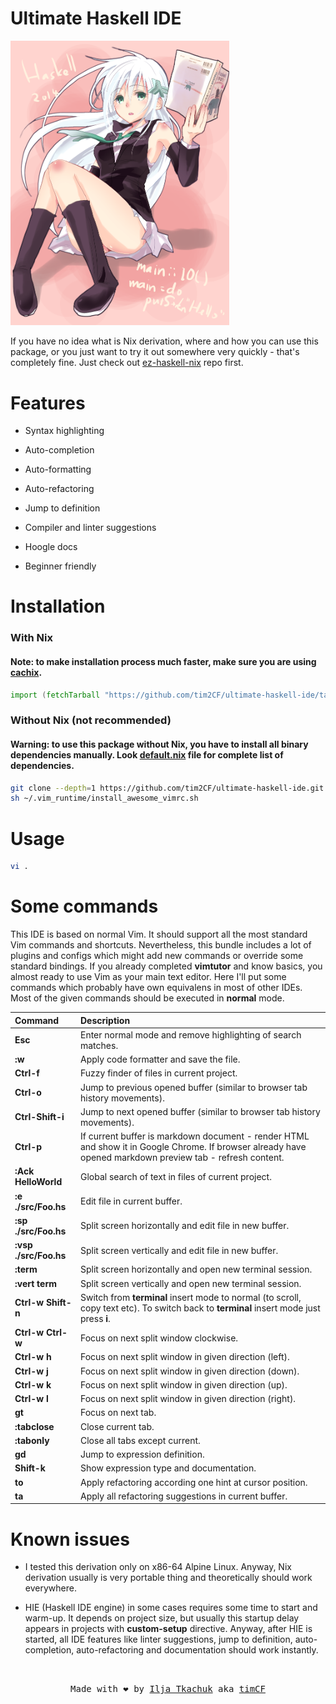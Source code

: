 # Ultimate Haskell IDE

<img src="logo.png" alt="logo" width="350"/>

If you have no idea what is Nix derivation, where and how you can use this package, or you just want to try it out somewhere very quickly - that's completely fine. Just check out [ez-haskell-nix](https://github.com/tim2CF/ez-haskell-nix/) repo first.

# Features

- Syntax highlighting

- Auto-completion

- Auto-formatting

- Auto-refactoring

- Jump to definition

- Compiler and linter suggestions

- Hoogle docs

- Beginner friendly

# Installation

### With Nix

#### Note: to make installation process much faster, make sure you are using [cachix](https://all-hies.cachix.org/).

```nix
import (fetchTarball "https://github.com/tim2CF/ultimate-haskell-ide/tarball/master") {}
```

### Without Nix (not recommended)

#### Warning: to use this package without Nix, you have to install all binary dependencies manually. Look [default.nix](https://github.com/tim2CF/ultimate-haskell-ide/blob/master/default.nix) file for complete list of dependencies.

```bash
git clone --depth=1 https://github.com/tim2CF/ultimate-haskell-ide.git ~/.vim_runtime
sh ~/.vim_runtime/install_awesome_vimrc.sh
```

# Usage

```bash
vi .
```

# Some commands

This IDE is based on normal Vim. It should support all the most standard Vim commands and shortcuts. Nevertheless, this bundle includes a lot of plugins and configs which might add new commands or override some standard bindings. If you already completed **vimtutor** and know basics, you almost ready to use Vim as your main text editor. Here I'll put some commands which probably have own equivalens in most of other IDEs. Most of the given commands should be executed in **normal** mode.

| Command | Description |
|:--------|:------------|
| **Esc** | Enter normal mode and remove highlighting of search matches. |
| **:w** | Apply code formatter and save the file. |
| **Ctrl-f** | Fuzzy finder of files in current project. |
| **Ctrl-o** | Jump to previous opened buffer (similar to browser tab history movements). |
| **Ctrl-Shift-i** | Jump to next opened buffer (similar to browser tab history movements). |
| **Ctrl-p** | If current buffer is markdown document - render HTML and show it in Google Chrome. If browser already have opened markdown preview tab - refresh content. 
| **:Ack HelloWorld** | Global search of text in files of current project. |
| **:e ./src/Foo.hs** | Edit file in current buffer. |
| **:sp ./src/Foo.hs** | Split screen horizontally and edit file in new buffer. |
| **:vsp ./src/Foo.hs** | Split screen vertically and edit file in new buffer. |
| **:term** | Split screen horizontally and open new terminal session. |
| **:vert term** | Split screen vertically and open new terminal session. |
| **Ctrl-w Shift-n** | Switch from **terminal** insert mode to normal (to scroll, copy text etc). To switch back to **terminal** insert mode just press **i**. |
| **Ctrl-w Ctrl-w** | Focus on next split window clockwise. |
| **Ctrl-w h** | Focus on next split window in given direction (left). |
| **Ctrl-w j** | Focus on next split window in given direction (down). |
| **Ctrl-w k** | Focus on next split window in given direction (up). |
| **Ctrl-w l** | Focus on next split window in given direction (right). |
| **gt** | Focus on next tab. |
| **:tabclose** | Close current tab. |
| **:tabonly** | Close all tabs except current. |
| **gd** | Jump to expression definition. |
| **Shift-k** | Show expression type and documentation. |
| **to** | Apply refactoring according one hint at cursor position. |
| **ta** | Apply all refactoring suggestions in current buffer. |

# Known issues

- I tested this derivation only on x86-64 Alpine Linux. Anyway, Nix derivation usually is very portable thing and theoretically should work everywhere.

- HIE (Haskell IDE engine) in some cases requires some time to start and warm-up. It depends on project size, but usually this startup delay appears in projects with **custom-setup** directive. Anyway, after HIE is started, all IDE features like linter suggestions, jump to definition, auto-completion, auto-refactoring and documentation should work instantly.

<br>
<p align="center">
  <tt>
    Made with ❤️ by
    <a href="https://itkach.uk" target="_blank">Ilja Tkachuk</a>
    aka
    <a href="https://github.com/timCF" target="_blank">timCF</a>
  </tt>
</p>
